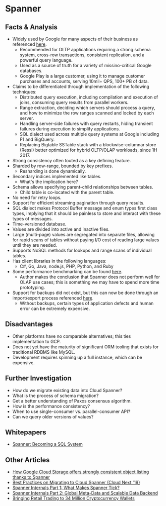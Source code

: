 # Spanner

## Facts & Analysis
* Widely used by Google for many aspects of their business as referenced [here](https://www.nextplatform.com/2019/01/15/spanning-the-database-world-with-google/).
    * Recommended for OLTP applications requiring a strong schema system, cross-row transactions, consistent replication, and a powerful query language.
    * Used as a source of truth for a variety of missino-critical Google databases.
    * Google Play is a large customer, using it to manage customer purchases and accounts, serving 10mil+ QPS, 100+ PB of data.
* Claims to be differentiated through implementation of the following techniques:
    * Distributed query execution, including compilation and execution of joins, consuming query results from parallel workers.
    * Range extraction, deciding which servers should process a query, and how to minimize the row ranges scanned and locked by each server.
    * Handling server-side failures with query restarts, hiding transient failures during execution to simplify applications.
    * SQL dialect used across multiple query systems at Google including F1 and BigQuery.
    * Replacing Bigtable SSTable stack with a blockwise-columnar store (Ressi) better optimized for hybrid OLTP/OLAP workloads, since 1H 2017.
* Strong consistency often touted as a key defining feature.
* Sharded by row-range, bounded by key prefixes.
    * Resharding is done dynamically.
* Secondary indices implemented like tables.
    * What's the implication here?
* Schema allows specifying parent-child relationships between tables.
    * Child table is co-located with the parent table.
* No need for retry loops.
* Support for efficient streaming pagination through query results.
* SQL dialect makes Protocol Buffer message and enum types first class types, implying that it should be painless to store and interact with these types of messages.
* Time-versioned database.
* Values are divided into active and inactive files.
* Large (multi-page) values are segregated into separate files, allowing for rapid scans of tables without paying I/O cost of reading large values until they are needed.
* Supports NoSQL methods for lookups and range scans of individual tables.
* Has client libraries in the following languages:
    * C#, Go, Java, node.js, PHP, Python, and Ruby
* Some performance benchmarking can be found [here](https://www.lightspeedhq.com/blog/google-cloud-spanner-good-bad-ugly/).
    * Author makes the conclusion that Spanner does not perform well for OLAP use cases; this is something we may have to spend more time prototyping.
* Support for backups did not exist, but this can now be done through an import/export process referenced [here](https://cloud.google.com/blog/products/gcp/cloud-spanner-adds-import-export-functionality-to-ease-data-movement).
    * Without backups, certain types of application defects and human error can be extremely expensive.

## Disadvantages
* Other platforms have no comparable alternatives; this ties implementation to GCP.
* Does not yet have the maturity of significant ORM tooling that exists for traditional RDBMS like MySQL.
* Development requires spinning up a full instance, which can be expensive.

## Further Investigation
* How do we migrate existing data into Cloud Spanner?
* What is the process of schema migration?
* Get a better understanding of Paxos consensus algorithm.
* How is the performance consistency?
* When to use single-consumer vs. parallel-consumer API?
* Can we query older versions of values?

## Whitepapers
* [Spanner: Becoming a SQL System](https://storage.googleapis.com/pub-tools-public-publication-data/pdf/acac3b090a577348a7106d09c051c493298ccb1d.pdf)

## Other Articles
* [How Google Cloud Storage offers strongly consistent object listing thanks to Spanner](https://cloud.google.com/blog/products/gcp/how-google-cloud-storage-offers-strongly-consistent-object-listing-thanks-to-spanner)
* [Best Practices on Migrating to Cloud Spanner (Cloud Next '19)](https://www.youtube.com/watch?v=FNeGQUqMa_c&autoplay=1)
* [Spanner Internals Part 1: What Makes Spanner Tick?](https://www.youtube.com/watch?v=nvlt0dA7rsQ&autoplay=1)
* [Spanner Internals Part 2: Global Meta-Data and Scalable Data Backend](https://www.youtube.com/watch?v=zy-rcR4MoN4&autoplay=1)
* [Bringing Retail Trading to 34 Million Cryptocurrency Wallets](https://www.youtube.com/watch?v=MZWdlqagupI&autoplay=1)
